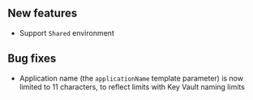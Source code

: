 [//]: # (Format this CHANGELOG.md with these titles:)
[//]: # (Breaking changes)
[//]: # (New features)
[//]: # (Bug fixes)
[//]: # (Minor changes)

## New features

- Support `Shared` environment

## Bug fixes

- Application name (the `applicationName` template parameter) is now limited to 11 characters, to reflect limits with Key Vault naming limits
